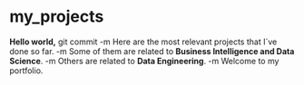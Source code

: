 # my_projects
**Hello world,**
git commit -m Here are the most relevant projects that I´ve done so far.
-m Some of them are related to **Business Intelligence and Data Science**.
-m Others are related to **Data Engineering**.
-m Welcome to my portfolio.
